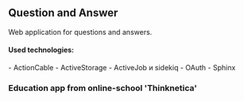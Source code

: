 <h2>Question and Answer</h2>

Web application for questions and answers.

<h4>Used technologies:</h4>
- ActionCable
- ActiveStorage
- ActiveJob и sidekiq
- OAuth
- Sphinx

<h3>Education app from online-school 'Thinknetica'<h3>
